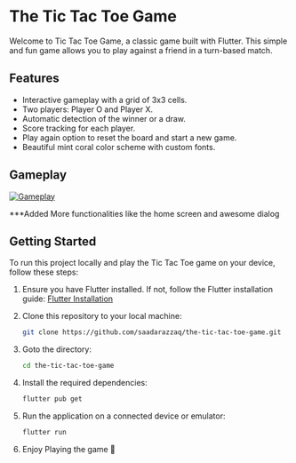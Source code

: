 # The Tic Tac Toe Game

Welcome to Tic Tac Toe Game, a classic game built with Flutter. This simple and fun game allows you to play against a friend in a turn-based match.

## Features

- Interactive gameplay with a grid of 3x3 cells.
- Two players: Player O and Player X.
- Automatic detection of the winner or a draw.
- Score tracking for each player.
- Play again option to reset the board and start a new game.
- Beautiful mint coral color scheme with custom fonts.

## Gameplay

[![Gameplay](https://img.youtube.com/vi/BTgtn5xGrZs/0.jpg)](https://www.youtube.com/watch?v=BTgtn5xGrZs "Gameplay")

***Added More functionalities like the home screen and awesome dialog


## Getting Started

To run this project locally and play the Tic Tac Toe game on your device, follow these steps:

1. Ensure you have Flutter installed. If not, follow the Flutter installation guide: [Flutter Installation](https://flutter.dev/docs/get-started/install)

2. Clone this repository to your local machine:

   ```bash
   git clone https://github.com/saadarazzaq/the-tic-tac-toe-game.git

3. Goto the directory:

    ```bash
    cd the-tic-tac-toe-game

4. Install the required dependencies:

    ```bash
    flutter pub get

5. Run the application on a connected device or emulator:

   ```bash
   flutter run

6. Enjoy Playing the game 🙂
